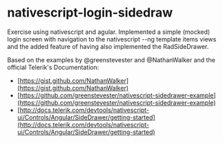 # nativescript-login-sidedraw
Exercise using nativescript and agular.
Implemented a simple (mocked) login screen with navigation to the nativescript --ng template items views and the added feature of having also implemented the RadSideDrawer.

Based on the examples by @greenstevester and @NathanWalker and the official Telerik's Documentation:

- [https://gist.github.com/NathanWalker](https://gist.github.com/NathanWalker)
- [https://github.com/greenstevester/nativescript-sidedrawer-example](https://github.com/greenstevester/nativescript-sidedrawer-example)
- [http://docs.telerik.com/devtools/nativescript-ui/Controls/Angular/SideDrawer/getting-started](http://docs.telerik.com/devtools/nativescript-ui/Controls/Angular/SideDrawer/getting-started)
